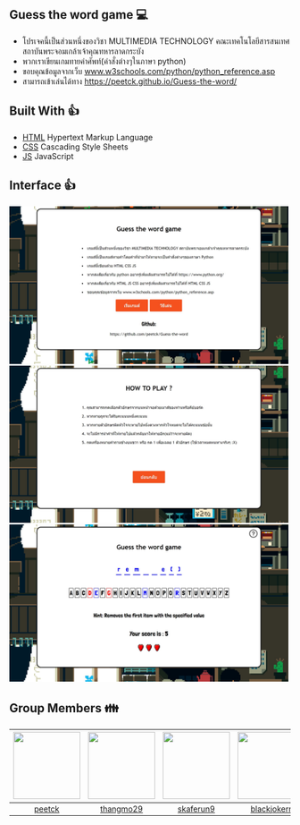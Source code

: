 ## Guess the word game :computer:
* โปรเจคนี้เป็นส่วนหนึ่งของวิชา MULTIMEDIA TECHNOLOGY
คณะเทคโนโลยีสารสนเทศ สถาบันพระจอมเกล้าเจ้าคุณทหารลาดกระบัง
* พวกเราเขียนเกมทายคําศัพท์(คําสั่งต่างๆในภาษา python)
* ขอบคุณข้อมูลจากเว็บ www.w3schools.com/python/python_reference.asp
* สามารถเข้าเล่นได้ทาง https://peetck.github.io/Guess-the-word/
## Built With :+1:
* <a href="https://en.wikipedia.org/wiki/HTML" target="_blank">HTML</a> Hypertext Markup Language
* <a href="https://en.wikipedia.org/wiki/Cascading_Style_Sheets" target="_blank">CSS</a> Cascading Style Sheets 
* <a href="https://en.wikipedia.org/wiki/JavaScript" target="_blank">JS</a> JavaScript
## Interface :+1:
<img src="image/pic1.jpg" alt="drawing" width="500"/>
<img src="image/pic2.jpg" alt="drawing" width="500"/>
<img src="image/pic3.jpg" alt="drawing" width="500"/>

## Group Members :family:
 |<img src="https://avatars1.githubusercontent.com/u/42176460?s=460&v=4" width="120px" height="120px">|<img src="https://avatars0.githubusercontent.com/u/41448294?s=460&v=4" width="120px" height="120px">|<img src="https://avatars1.githubusercontent.com/u/43022322?s=460&v=4" width="120px" height="120px">|<img src="https://avatars2.githubusercontent.com/u/42561981?s=460&v=4" width="120px" height="120px">|<img src="https://avatars2.githubusercontent.com/u/42958740?s=460&v=4" width="120px" height="120px">|
 |:---:|:---:|:---:|:---:|:--:|
|[peetck](https://github.com/peetck)|[thangmo29](https://github.com/thangmo29)|[skaferun9](https://github.com/skaferun9)|[blackjokerr](https://github.com/blackjokerrr)|[nnotex99](https://github.com/nnotex99)|

